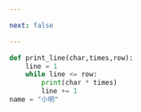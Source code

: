 ```yaml
---

next: false

---
```




<BlogInfo id="476" title="10.分割线模块" author="白日梦想猿" pv=0 read_times=0 pre_cost_time="0分6秒" category="函数" tag_list="['函数']" create_time="2020.02.09 09:49:30" update_time="2020.02.09 10:06:08" />

```python
def print_line(char,times,row):
    line = 1
    while line <= row:
        print(char * times)
        line += 1
name = "小明"
```



<ActionBox />
